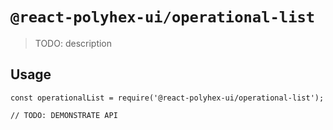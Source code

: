 # `@react-polyhex-ui/operational-list`

> TODO: description

## Usage

```
const operationalList = require('@react-polyhex-ui/operational-list');

// TODO: DEMONSTRATE API
```
